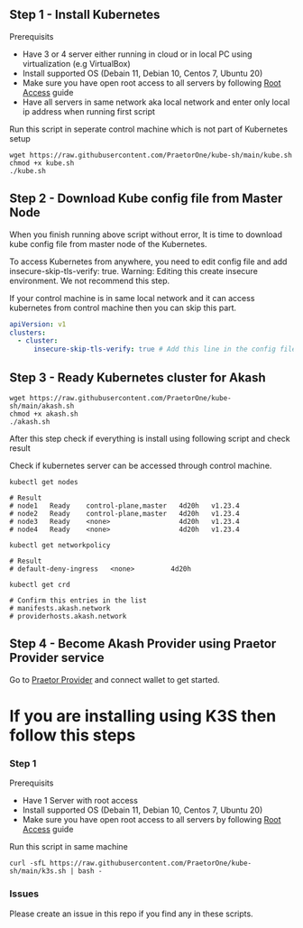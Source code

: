## Step 1 - Install Kubernetes

Prerequisits

- Have 3 or 4 server either running in cloud or in local PC using virtualization (e.g VirtualBox)
- Install supported OS (Debain 11, Debian 10, Centos 7, Ubuntu 20)
- Make sure you have open root access to all servers by following [Root Access](https://github.com/PraetorOne/kube-sh/blob/main/guides/ROOTACCESS.md) guide
- Have all servers in same network aka local network and enter only local ip address when running first script

Run this script in seperate control machine which is not part of Kubernetes setup

```shell
wget https://raw.githubusercontent.com/PraetorOne/kube-sh/main/kube.sh
chmod +x kube.sh
./kube.sh
```

## Step 2 - Download Kube config file from Master Node

When you finish running above script without error, It is time to download kube config file from master node of the Kubernetes.

To access Kubernetes from anywhere, you need to edit config file and add insecure-skip-tls-verify: true. Warning: Editing this create insecure environment. We not recommend this step.

If your control machine is in same local network and it can access kubernetes from control machine then you can skip this part.

```yaml
apiVersion: v1
clusters:
  - cluster:
      insecure-skip-tls-verify: true # Add this line in the config file
```

## Step 3 - Ready Kubernetes cluster for Akash

```shell
wget https://raw.githubusercontent.com/PraetorOne/kube-sh/main/akash.sh
chmod +x akash.sh
./akash.sh
```

After this step check if everything is install using following script and check result

Check if kubernetes server can be accessed through control machine.

```shell
kubectl get nodes

# Result
# node1   Ready    control-plane,master   4d20h   v1.23.4
# node2   Ready    control-plane,master   4d20h   v1.23.4
# node3   Ready    <none>                 4d20h   v1.23.4
# node4   Ready    <none>                 4d20h   v1.23.4
```

```shell
kubectl get networkpolicy

# Result
# default-deny-ingress   <none>         4d20h
```

```shell
kubectl get crd

# Confirm this entries in the list
# manifests.akash.network
# providerhosts.akash.network
```

## Step 4 - Become Akash Provider using Praetor Provider service

Go to [Praetor Provider](https://praetor.testcoders.com) and connect wallet to get started.

#

# If you are installing using K3S then follow this steps

### Step 1

Prerequisits

- Have 1 Server with root access
- Install supported OS (Debain 11, Debian 10, Centos 7, Ubuntu 20)
- Make sure you have open root access to all servers by following [Root Access](https://github.com/PraetorOne/kube-sh/blob/main/guides/ROOTACCESS.md) guide

Run this script in same machine

```shell
curl -sfL https://raw.githubusercontent.com/PraetorOne/kube-sh/main/k3s.sh | bash -
```

### Issues

Please create an issue in this repo if you find any in these scripts.
